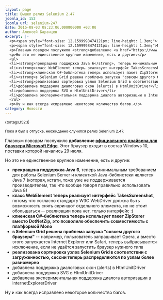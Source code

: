 ```yaml
---
layout: page
title: Вышел релиз Selenium 2.47
joomla_id: 152
joomla_url: selenium-247
date: 2015-08-03 08:23:06.000000000 +03:00
author: Алексей Баранцев
excerpt: |-
  <p><span style="font-size: 12.1599998474121px; line-height: 1.3em;">{tortags,152,1}</span></p>
  <p><span style="font-size: 12.1599998474121px; line-height: 1.3em;">Пока я был в отпуске, неожиданно случился </span><a href="http://docs.seleniumhq.org/download/" style="font-size: 12.1599998474121px; line-height: 1.3em;">релиз Selenium 2.47</a><span style="font-size: 12.1599998474121px; line-height: 1.3em;">.</span></p>
  <p>Главным поводом послужило <strong>добавление <a href="https://www.microsoft.com/en-us/download/details.aspx?id=48212">официального драйвера для браузера Microsoft Edge</a></strong>. Этот браузер входит в состав Windows 10, поставки которой начались 29 июля.</p>
  <p>Но это не единственное крупное изменение, есть и другие:</p>
  <ul>
  <li><strong>прекращена поддержка Java 6</strong>, теперь минимальным требованием для работы Selenium Server и клиенткой Java-библиотеки является Java 7 (которая, кстати, тоже уже не поддерживается производителем, так что вообще говоря правильно использовать Java 8)</li>
  <li><strong>класс WebElement теперь реализует интерфейс TakesScreenshot</strong>, потому что согласно стандарту W3C WebDriver должна быть возможность снять скриншот отдельного элемента, но не стоит обольщаться -- реализации пока нет, только интерфейс :)</li>
  <li><strong>клиенская C#-библиотека теперь использует пакет ZipStorer вместо DotNetZip, это позволило обеспечить совместимость с платформой Mono</strong></li>
  <li><strong>в Selenium Grid решена проблема запуска "совсем другого браузера"</strong> -- например, пользователь запрашивает Opera, а вместо этого запускается Internet Explorer или Safari, теперь выбрасывается исключение, если не удаётся запустить браузер нужного типа</li>
  <li><strong>реализована сортировка узлов Selenium Grid в соответствии с загруженностью, сессии теперь распределяются по узлам более равномерно</strong></li>
  <li>добавлена поддержка диалоговых окон (alerts) в HtmlUnitDriver</li>
  <li>добавлена поддержка SVG в HtmlUnitDriver</li>
  <li>добавлена экспериментальная поддержка диалога авторизации в InternetExplorerDriver</li>
  </ul>
  <p>Ну и как всегда исправлено некоторое количество багов.</p>
category: Новости
---
```

<p><span style="font-size: 12.1599998474121px; line-height: 1.3em;">{tortags,152,1}</span></p>
<p><span style="font-size: 12.1599998474121px; line-height: 1.3em;">Пока я был в отпуске, неожиданно случился </span><a href="http://docs.seleniumhq.org/download/" style="font-size: 12.1599998474121px; line-height: 1.3em;">релиз Selenium 2.47</a><span style="font-size: 12.1599998474121px; line-height: 1.3em;">.</span></p>
<p>Главным поводом послужило <strong>добавление <a href="https://www.microsoft.com/en-us/download/details.aspx?id=48212">официального драйвера для браузера Microsoft Edge</a></strong>. Этот браузер входит в состав Windows 10, поставки которой начались 29 июля.</p>
<p>Но это не единственное крупное изменение, есть и другие:</p>
<ul>
<li><strong>прекращена поддержка Java 6</strong>, теперь минимальным требованием для работы Selenium Server и клиенткой Java-библиотеки является Java 7 (которая, кстати, тоже уже не поддерживается производителем, так что вообще говоря правильно использовать Java 8)</li>
<li><strong>класс WebElement теперь реализует интерфейс TakesScreenshot</strong>, потому что согласно стандарту W3C WebDriver должна быть возможность снять скриншот отдельного элемента, но не стоит обольщаться -- реализации пока нет, только интерфейс :)</li>
<li><strong>клиенская C#-библиотека теперь использует пакет ZipStorer вместо DotNetZip, это позволило обеспечить совместимость с платформой Mono</strong></li>
<li><strong>в Selenium Grid решена проблема запуска "совсем другого браузера"</strong> -- например, пользователь запрашивает Opera, а вместо этого запускается Internet Explorer или Safari, теперь выбрасывается исключение, если не удаётся запустить браузер нужного типа</li>
<li><strong>реализована сортировка узлов Selenium Grid в соответствии с загруженностью, сессии теперь распределяются по узлам более равномерно</strong></li>
<li>добавлена поддержка диалоговых окон (alerts) в HtmlUnitDriver</li>
<li>добавлена поддержка SVG в HtmlUnitDriver</li>
<li>добавлена экспериментальная поддержка диалога авторизации в InternetExplorerDriver</li>
</ul>
<p>Ну и как всегда исправлено некоторое количество багов.</p>
